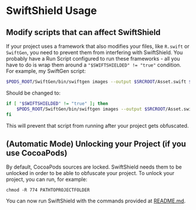 # SwiftShield Usage


## Modify scripts that can affect SwiftShield

If your project uses a framework that also modifies your files, like `R.swift` or `SwiftGen`, you need to prevent them from interfering with SwiftShield. You probably have a Run Script configured to run these frameworks - all you have to do is wrap them around a `"$SWIFTSHIELDED" != "true"` condition.
For example, my SwiftGen script:
```bash
$PODS_ROOT/SwiftGen/bin/swiftgen images --output $SRCROOT/Asset.swift $SRCROOT/Assets.xcassets
```
Should be changed to:
```bash
if [ "$SWIFTSHIELDED" != "true" ]; then
    $PODS_ROOT/SwiftGen/bin/swiftgen images --output $SRCROOT/Asset.swift $SRCROOT/Assets.xcassets
fi
```

This will prevent that script from running after your project gets obfuscated.


## (Automatic Mode) Unlocking your Project (if you use CocoaPods)

By default, CocoaPods sources are locked. SwiftShield needs them to be unlocked in order to be able to obfuscate your project. To unlock your project, you can run, for example:

`chmod -R 774 PATHTOPROJECTFOLDER`

You can now run SwiftShield with the commands provided at [README.md](README.md).